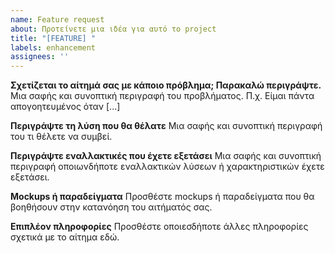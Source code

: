 ```yaml
---
name: Feature request
about: Προτείνετε μια ιδέα για αυτό το project
title: "[FEATURE] "
labels: enhancement
assignees: ''
---
```


**Σχετίζεται το αίτημά σας με κάποιο πρόβλημα; Παρακαλώ περιγράψτε.**
Μια σαφής και συνοπτική περιγραφή του προβλήματος. Π.χ. Είμαι πάντα απογοητευμένος όταν [...]

**Περιγράψτε τη λύση που θα θέλατε**
Μια σαφής και συνοπτική περιγραφή του τι θέλετε να συμβεί.

**Περιγράψτε εναλλακτικές που έχετε εξετάσει**
Μια σαφής και συνοπτική περιγραφή οποιωνδήποτε εναλλακτικών λύσεων ή χαρακτηριστικών έχετε εξετάσει.

**Mockups ή παραδείγματα**
Προσθέστε mockups ή παραδείγματα που θα βοηθήσουν στην κατανόηση του αιτήματός σας.

**Επιπλέον πληροφορίες**
Προσθέστε οποιεσδήποτε άλλες πληροφορίες σχετικά με το αίτημα εδώ. 